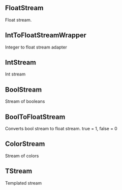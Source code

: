 ## FloatStream

Float stream.

## IntToFloatStreamWrapper

Integer to float stream adapter

## IntStream

Int stream

## BoolStream

Stream of booleans

## BoolToFloatStream

Converts bool stream to float stream. true = 1, false = 0

## ColorStream

Stream of colors

## TStream

Templated stream